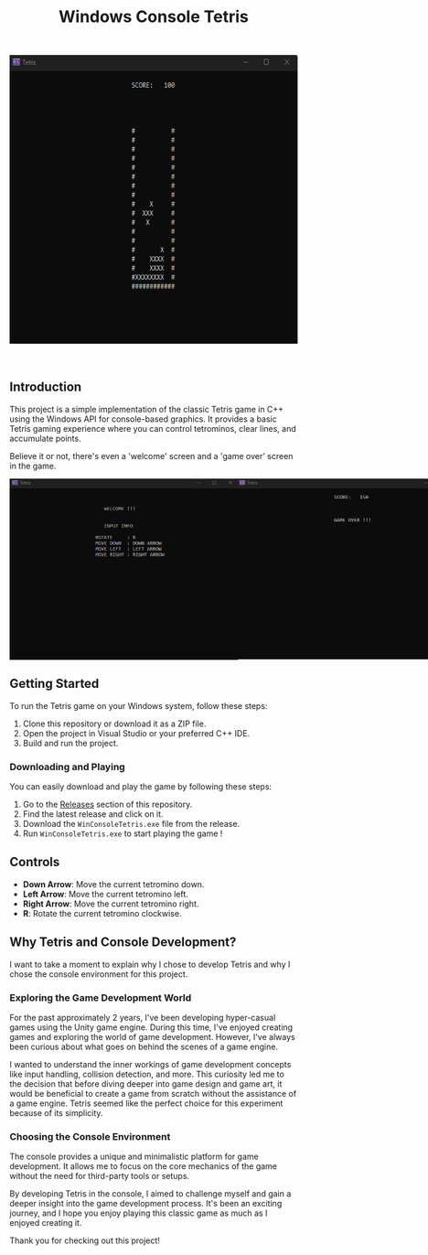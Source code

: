 <h1 align="center">Windows Console Tetris</h1>
<br>

<p align="center">
    <img src="Screenshots/ingameSS.png" width="640" height="505" alt="In-Game" />
</p>
<br>

## Introduction

This project is a simple implementation of the classic Tetris game in C++ using the Windows API for console-based graphics. 
It provides a basic Tetris gaming experience where you can control tetrominos, clear lines, and accumulate points.

Believe it or not, there's even a 'welcome' screen and a 'game over' screen in the game.

<div style="display: flex; justify-content: space-between;">
    <img src="Screenshots/infoBeforeGameSS.png" width="400 height="316" alt="Welcome" />
    <img src="Screenshots/gameOverSS.png" width="400" height="316" alt="In-Game" />
</div>

## Getting Started

To run the Tetris game on your Windows system, follow these steps:

1. Clone this repository or download it as a ZIP file.
2. Open the project in Visual Studio or your preferred C++ IDE.
3. Build and run the project.

### Downloading and Playing

You can easily download and play the game by following these steps:

1. Go to the [Releases](https://github.com/srasim/WindowsConsoleTetris/releases) section of this repository.
2. Find the latest release and click on it.
3. Download the `WinConsoleTetris.exe` file from the release.
4. Run `WinConsoleTetris.exe` to start playing the game !

## Controls

- **Down Arrow**: Move the current tetromino down.
- **Left Arrow**: Move the current tetromino left.
- **Right Arrow**: Move the current tetromino right.
- **R**: Rotate the current tetromino clockwise.

## Why Tetris and Console Development?

I want to take a moment to explain why I chose to develop Tetris and why I chose the console environment for this project.

### Exploring the Game Development World

For the past approximately 2 years, I've been developing hyper-casual games using the Unity game engine. During this time, I've enjoyed creating games and exploring the world of game development. However, I've always been curious about what goes on behind the scenes of a game engine.

I wanted to understand the inner workings of game development concepts like input handling, collision detection, and more. This curiosity led me to the decision that before diving deeper into game design and game art, it would be beneficial to create a game from scratch without the assistance of a game engine. Tetris seemed like the perfect choice for this experiment because of its simplicity.

### Choosing the Console Environment

The console provides a unique and minimalistic platform for game development. It allows me to focus on the core mechanics of the game without the need for third-party tools or setups.

By developing Tetris in the console, I aimed to challenge myself and gain a deeper insight into the game development process. It's been an exciting journey, and I hope you enjoy playing this classic game as much as I enjoyed creating it.

Thank you for checking out this project!
